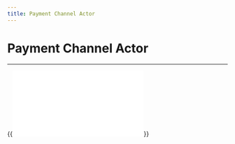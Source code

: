```yaml
---
title: Payment Channel Actor
---
```


# Payment Channel Actor
---

{{<embed src="payment_channel_actor.id" lang="go" >}}
